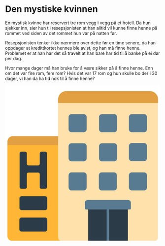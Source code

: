 # Den mystiske kvinnen

En mystisk kvinne har reservert tre rom vegg i vegg på et hotell. Da hun sjekker inn, sier hun til resepsjonisten at han alltid vil kunne finne henne på rommet ved siden av det rommet hun var på natten før.

Resepsjonisten tenker ikke nærmere over dette før en time senere, da han oppdager at kredittkortet hennes ble avist, og han må finne henne. Problemet er at han har det så travelt at han bare har tid til å banke på ei dør per dag.

Hvor mange dager må han bruke for å være sikker på å finne henne. Enn om det var fire rom, fem rom? Hvis det var 17 rom og hun skulle bo der i 30 dager, vi han da ha tid nok til å finne henne?

![Mystisk kvinne|600](https://raw.githubusercontent.com/Andremartiny/MA-173/main/img/mystiskekvinne.svg)

